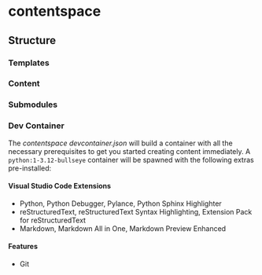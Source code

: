 # contentspace

## Structure

### Templates

### Content

### Submodules


### Dev Container

The *contentspace devcontainer.json* will build a container with all the necessary prerequisites to get you started creating content immediately. A `python:1-3.12-bullseye` container will be spawned with the following extras pre-installed:

#### Visual Studio Code Extensions

- Python, Python Debugger, Pylance, Python Sphinx Highlighter
- reStructuredText, reStructuredText Syntax Highlighting, Extension Pack for reStructuredText
- Markdown, Markdown All in One, Markdown Preview Enhanced 


#### Features

- Git


